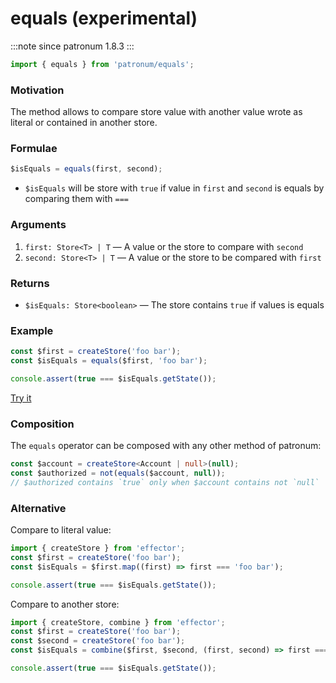 # equals (experimental)

:::note since
patronum 1.8.3
:::

```ts
import { equals } from 'patronum/equals';
```

### Motivation

The method allows to compare store value with another value wrote as literal or contained in another store.

### Formulae

```ts
$isEquals = equals(first, second);
```

- `$isEquals` will be store with `true` if value in `first` and `second` is equals by comparing them with `===`

### Arguments

1. `first: Store<T> | T` — A value or the store to compare with `second`
2. `second: Store<T> | T` — A value or the store to be compared with `first`

### Returns

- `$isEquals: Store<boolean>` — The store contains `true` if values is equals

### Example

```ts
const $first = createStore('foo bar');
const $isEquals = equals($first, 'foo bar');

console.assert(true === $isEquals.getState());
```

[Try it](https://share.effector.dev/UtAWVd9r)

### Composition

The `equals` operator can be composed with any other method of patronum:

```ts
const $account = createStore<Account | null>(null);
const $authorized = not(equals($account, null));
// $authorized contains `true` only when $account contains not `null`
```

### Alternative

Compare to literal value:

```ts
import { createStore } from 'effector';
const $first = createStore('foo bar');
const $isEquals = $first.map((first) => first === 'foo bar');

console.assert(true === $isEquals.getState());
```

Compare to another store:

```ts
import { createStore, combine } from 'effector';
const $first = createStore('foo bar');
const $second = createStore('foo bar');
const $isEquals = combine($first, $second, (first, second) => first === second);

console.assert(true === $isEquals.getState());
```
